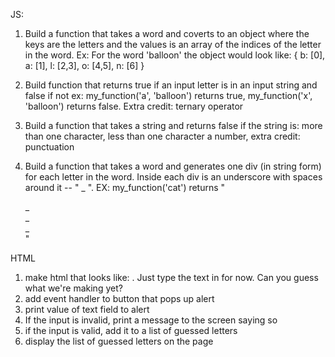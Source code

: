 JS:

1. Build a function that takes a word and coverts to an object where the keys are the letters and the values is an array of the indices of the letter in the word. Ex: For the word 'balloon' the object would look like:
{ b: [0],
  a: [1],
  l: [2,3],
  o: [4,5],
  n: [6]
 }

2. Build function that returns true if an input letter is in an input string and false if not
ex: my_function('a', 'balloon') returns true, my_function('x', 'balloon') returns false. Extra credit: ternary operator

3. Build a function that takes a string and returns false if the string is:
  more than one character,
  less than one character
  a number,
  extra credit: punctuation

4. Build a function that takes a word and generates one div (in string form) for each letter in the word. Inside each div is an underscore with spaces around it -- " _ ". EX: my_function('cat') returns "<div> _ </div><div> _ </div><div> _ </div>"



HTML
1. make html that looks like: <IMG>. Just type the text in for now.
Can you guess what we're making yet?
2. add event handler to button that pops up alert
3. print value of text field to alert
6. If the input is invalid, print a message to the screen saying so
7. if the input is valid, add it to a list of guessed letters
8. display the list of guessed letters on the page

